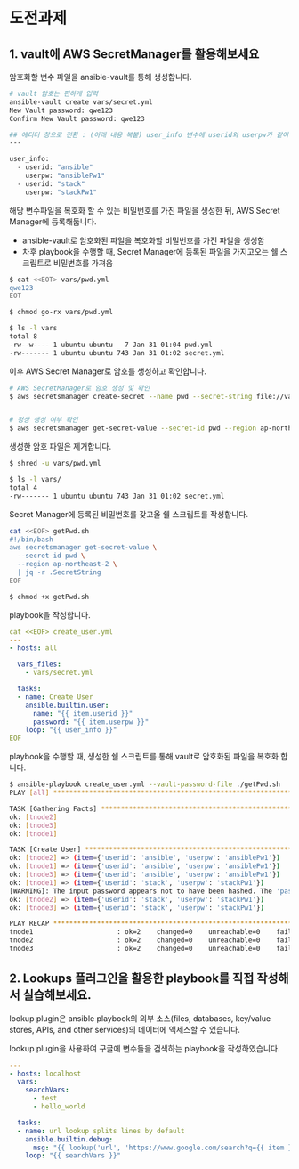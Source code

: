 # 도전과제
## 1. vault에 AWS SecretManager를 활용해보세요
암호화할 변수 파일을 ansible-vault를 통해 생성합니다.

```bash
# vault 암호는 편하게 입력
ansible-vault create vars/secret.yml
New Vault password: qwe123
Confirm New Vault password: qwe123

## 에디터 창으로 전환 : (아래 내용 복붙) user_info 변수에 userid와 userpw가 같이 있는 사전형 변수를 정의
---

user_info:
  - userid: "ansible"
    userpw: "ansiblePw1"
  - userid: "stack"
    userpw: "stackPw1"
```


해당 변수파일을 복호화 할 수 있는 비밀번호를 가진 파일을 생성한 뒤, AWS Secret Manager에 등록해둡니다.
- ansible-vault로 암호화된 파일을 복호화할 비밀번호를 가진 파일을 생성함
- 차후 playbook을 수행할 때, Secret Manager에 등록된 파일을 가지고오는 쉘 스크립트로 비밀번호를 가져옴

```bash
$ cat <<EOT> vars/pwd.yml
qwe123
EOT

$ chmod go-rx vars/pwd.yml

$ ls -l vars
total 8
-rw--w---- 1 ubuntu ubuntu   7 Jan 31 01:04 pwd.yml
-rw------- 1 ubuntu ubuntu 743 Jan 31 01:02 secret.yml
```

이후 AWS Secret Manager로 암호를 생성하고 확인합니다.


```bash
# AWS SecretManager로 암호 생성 및 확인
$ aws secretsmanager create-secret --name pwd --secret-string file://vars/pwd.yml --region ap-northeast-2


# 정상 생성 여부 확인
$ aws secretsmanager get-secret-value --secret-id pwd --region ap-northeast-2 | jq
```

생성한 암호 파일은 제거합니다.

```bash
$ shred -u vars/pwd.yml  

$ ls -l vars/
total 4
-rw------- 1 ubuntu ubuntu 743 Jan 31 01:02 secret.yml
```

Secret Manager에 등록된 비밀번호를 갖고올 쉘 스크립트를 작성합니다.


```bash
cat <<EOF> getPwd.sh
#!/bin/bash
aws secretsmanager get-secret-value \
  --secret-id pwd \
  --region ap-northeast-2 \
  | jq -r .SecretString
EOF

$ chmod +x getPwd.sh
```

playbook을 작성합니다.

```yaml
cat <<EOF> create_user.yml
---
- hosts: all

  vars_files: 
    - vars/secret.yml

  tasks:
  - name: Create User
    ansible.builtin.user:
      name: "{{ item.userid }}"
      password: "{{ item.userpw }}"
    loop: "{{ user_info }}"
EOF
```

playbook을 수행할 때, 생성한 쉘 스크립트를 통해 vault로 암호화된 파일을 복호화 합니다.

```bash
$ ansible-playbook create_user.yml --vault-password-file ./getPwd.sh
PLAY [all] *************************************************************************************************************************************************************************************************************************

TASK [Gathering Facts] *************************************************************************************************************************************************************************************************************
ok: [tnode2]
ok: [tnode3]
ok: [tnode1]

TASK [Create User] *****************************************************************************************************************************************************************************************************************
ok: [tnode2] => (item={'userid': 'ansible', 'userpw': 'ansiblePw1'})
ok: [tnode1] => (item={'userid': 'ansible', 'userpw': 'ansiblePw1'})
ok: [tnode3] => (item={'userid': 'ansible', 'userpw': 'ansiblePw1'})
ok: [tnode1] => (item={'userid': 'stack', 'userpw': 'stackPw1'})
[WARNING]: The input password appears not to have been hashed. The 'password' argument must be encrypted for this module to work properly.
ok: [tnode2] => (item={'userid': 'stack', 'userpw': 'stackPw1'})
ok: [tnode3] => (item={'userid': 'stack', 'userpw': 'stackPw1'})

PLAY RECAP *************************************************************************************************************************************************************************************************************************
tnode1                     : ok=2    changed=0    unreachable=0    failed=0    skipped=0    rescued=0    ignored=0   
tnode2                     : ok=2    changed=0    unreachable=0    failed=0    skipped=0    rescued=0    ignored=0   
tnode3                     : ok=2    changed=0    unreachable=0    failed=0    skipped=0    rescued=0    ignored=0   
```


## 2. Lookups 플러그인을 활용한 playbook를 직접 작성해서 실습해보세요.
lookup plugin은 ansible playbook의 외부 소스(files, databases, key/value stores, APIs, and other services)의 데이터에 액세스할 수 있습니다.

lookup plugin을 사용하여 구글에 변수들을 검색하는 playbook을 작성하였습니다.

```yaml
---
- hosts: localhost
  vars:
    searchVars:
      - test
      - hello_world

  tasks:
  - name: url lookup splits lines by default
    ansible.builtin.debug:
      msg: "{{ lookup('url', 'https://www.google.com/search?q={{ item }}', wantlist=True) }}"
    loop: "{{ searchVars }}"
```